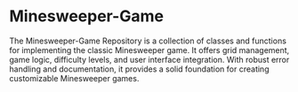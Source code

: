 # Minesweeper-Game
The Minesweeper-Game Repository is a collection of classes and functions for implementing the classic Minesweeper game. It offers grid management, game logic, difficulty levels, and user interface integration. With robust error handling and documentation, it provides a solid foundation for creating customizable Minesweeper games.
